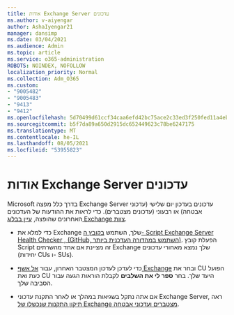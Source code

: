 ```yaml
---
title: אודות Exchange Server עדכונים
ms.author: v-aiyengar
author: AshaIyengar21
manager: dansimp
ms.date: 03/04/2021
ms.audience: Admin
ms.topic: article
ms.service: o365-administration
ROBOTS: NOINDEX, NOFOLLOW
localization_priority: Normal
ms.collection: Adm_O365
ms.custom:
- "9005482"
- "9005483"
- "9413"
- "9412"
ms.openlocfilehash: 5d70499d61ccf34caa6efd42bc75ace2c33ed3f250fed11a4eba0ae040caa9bf
ms.sourcegitcommit: b5f7da89a650d2915dc652449623c78be6247175
ms.translationtype: MT
ms.contentlocale: he-IL
ms.lasthandoff: 08/05/2021
ms.locfileid: "53955823"
---
```

# <a name="about-exchange-server-updates"></a>אודות Exchange Server עדכונים

Microsoft בדרך כלל מפצה Exchange Server עדכונים בעדכון יום שלישי (עדכוני אבטחה) או רבעוני (עדכונים מצטברים). כדי לראות את ההודעות של העדכונים האחרונים שהופצה, [עיין בבלוג Exchange צוות](https://aka.ms/ehlo).

- כדי למלא את Exchange שלך, השתמש [בקובץ ה- Script Exchange Server Health Checker , (GitHub, השתמש במהדורה העדכנית ביותר)](https://aka.ms/ExchangeHealthChecker). הפעלת קובץ Script זה מציינת אם אחד מהשרתים Exchange שלך נמצא מאחורי עדכונים (יחידות CUs ו- SUs).

- כדי לעדכן לעדכון המצטבר האחרון, עבור [אל אשף Exchange](https://aka.ms/ExchangeUpdateWizard) ובחר את CU הפועל כעת ואת CU היעד שלך. בחר **ספר לי את השלבים** לקבלת הוראות הגעה עבור הסביבה שלך.

- אם אתה נתקל בשגיאות במהלך או לאחר התקנת עדכוני Exchange Server, ראה [תיקון התקנות שנכשלו של Exchange מצטברים ועדכוני אבטחה](https://docs.microsoft.com/exchange/troubleshoot/client-connectivity/exchange-security-update-issues).
